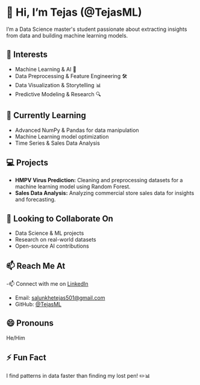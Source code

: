 # 👋 Hi, I’m Tejas (@TejasML)  
I’m a Data Science master's student passionate about extracting insights from data and building machine learning models.  

## 👀 Interests  
- Machine Learning & AI 🤖  
- Data Preprocessing & Feature Engineering 🛠️  
- Data Visualization & Storytelling 📊  
- Predictive Modeling & Research 🔍  

## 🌱 Currently Learning  
- Advanced NumPy & Pandas for data manipulation  
- Machine Learning model optimization  
- Time Series & Sales Data Analysis  

## 💻 Projects  
- **HMPV Virus Prediction:** Cleaning and preprocessing datasets for a machine learning model using Random Forest.  
- **Sales Data Analysis:** Analyzing commercial store sales data for insights and forecasting.  

## 💞️ Looking to Collaborate On  
- Data Science & ML projects  
- Research on real-world datasets  
- Open-source AI contributions  

## 📫 Reach Me At  
-📫 Connect with me on [LinkedIn](https://www.linkedin.com/in/tejas-salunkhe-5681b1252/)
- Email: salunkhetejas501@gmail.com  
- GitHub: [@TejasML](https://github.com/TejasML)  

## 😄 Pronouns  
He/Him  

## ⚡ Fun Fact  
I find patterns in data faster than finding my lost pen! ✏️📊  
